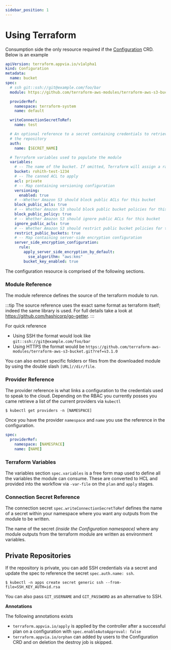 ```yaml
---
sidebar_position: 1
---
```


# Using Terraform

Consumption side the only resource required if the [Configuration](docs/reference/configuration.md) CRD. Below is an example

```YAML
apiVersion: terraform.appvia.io/v1alpha1
kind: Configuration
metadata:
  name: bucket
spec:
  # ssh git::ssh://git@example.com/foo/bar
  module: https://github.com/terraform-aws-modules/terraform-aws-s3-bucket.git?ref=v3.1.0

  providerRef:
    namespace: terraform-system
    name: default

  writeConnectionSecretToRef:
    name: test

  # An optional reference to a secret containing credentials to retrieve
  # the repository
  auth:
    name: [SECRET_NAME]

  # Terraform variables used to populate the module
  variables:
    # -- The name of the bucket. If omitted, Terraform will assign a random, unique name
    bucket: rohith-test-1234
    # -- The canned ACL to apply
    acl: private
    # -- Map containing versioning configuration
    versioning:
      enabled: true
    # --Whether Amazon S3 should block public ACLs for this bucket
    block_public_acls: true
    # -- Whether Amazon S3 should block public bucket policies for this bucket
    block_public_policy: true
    # -- Whether Amazon S3 should ignore public ACLs for this bucket
    ignore_public_acls: true
    # -- Whether Amazon S3 should restrict public bucket policies for this bucket
    restrict_public_buckets: true
    # -- Map containing server-side encryption configuration
    server_side_encryption_configuration:
      rule:
        apply_server_side_encryption_by_default:
          sse_algorithm: "aws:kms"
        bucket_key_enabled: true
```

The configuration resource is comprised of the following sections.

### Module Reference

The module reference defines the source of the terraform module to run.

:::tip
The source reference uses the exact same format as terraform itself; indeed the same library is used. For full details take a look at https://github.com/hashicorp/go-getter.
:::

For quick reference

* Using SSH the format would look like `git::ssh://git@example.com/foo/bar`
* Using HTTPS the format would be `https://github.com/terraform-aws-modules/terraform-aws-s3-bucket.git?ref=v3.1.0`

You can also extract specific folders or files from the downloaded module by using the double slash `[URL]//dir/file`.

### Provider Reference

The provider reference is what links a configuration to the credentials used to speak to the cloud. Depending on the RBAC you currently posses you came retrieve a list of the current providers via `kubectl`

```shell
$ kubectl get providers -n [NAMESPACE]
```

Once you have the provider `namespace` and `name` you use the reference in the configuration.

```YAML
spec:
  providerRef:
    namespace: [NAMESPACE]
    name: [NAME]
```

### Terraform Variables

The variables section `spec.variables` is a free form map used to define all the variables the module can consume. These are converted to HCL and provided into the workflow via `-var-file` on the `plan` and `apply` stages.

### Connection Secret Reference

The connection secret `spec.writeConnectionSecretToRef` defines the name of a secret within your namespace where you want any outputs from the module to be written.

The name of the secret *(inside the Configuration namespace)* where any module outputs from the terraform module are written as environment variables.


**Private Repositories**
---

If the repository is private, you can add SSH credentials via a secret and update the spec to reference the secret `spec.auth.name: ssh`.

```
$ kubectl -n apps create secret generic ssh --from-file=SSH_KEY_AUTH=id.rsa
```

You can also pass `GIT_USERNAME` and `GIT_PASSWORD` as an alternative to SSH.

**Annotations**

The following annotations exists

* `terraform.appvia.io/apply` is applied by the controller after a successful plan on a configuration with `spec.enableAutoApproval: false`
* `terraform.appvia.io/orphan` can added by users to the Configuration CRD and on deletion the destroy job is skipped.
